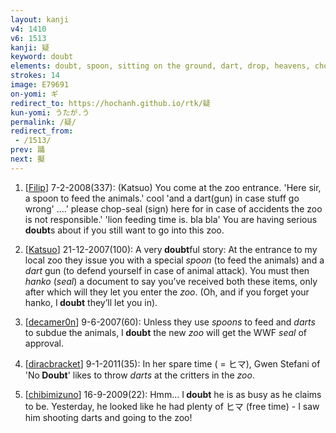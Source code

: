 ```yaml
---
layout: kanji
v4: 1410
v6: 1513
kanji: 疑
keyword: doubt
elements: doubt, spoon, sitting on the ground, dart, drop, heavens, chop-seal, hanko, zoo, critters
strokes: 14
image: E79691
on-yomi: ギ
redirect_to: https://hochanh.github.io/rtk/疑
kun-yomi: うたが.う
permalink: /疑/
redirect_from:
 - /1513/
prev: 踊
next: 擬
---
```


1) [<a href="http://kanji.koohii.com/profile/Filip">Filip</a>] 7-2-2008(337): (Katsuo) You come at the zoo entrance. &#039;Here sir, a spoon to feed the animals.&#039; cool &#039;and a dart(gun) in case stuff go wrong&#039; ....&#039; please chop-seal (sign) here for in case of accidents the zoo is not responsible.&#039; &#039;lion feeding time is. bla bla&#039; You are having serious<strong> doubt</strong>s about if you still want to go into this zoo.

2) [<a href="http://kanji.koohii.com/profile/Katsuo">Katsuo</a>] 21-12-2007(100): A very<strong> doubt</strong>ful story: At the entrance to my local zoo they issue you with a special <em>spoon</em> (to feed the animals) and a <em>dart</em> gun (to defend yourself in case of animal attack). You must then <em>hanko</em> (<em>seal</em>) a document to say you’ve received both these items, only after which will they let you enter the <em>zoo</em>. (Oh, and if you forget your hanko, I<strong> doubt</strong> they’ll let you in).

3) [<a href="http://kanji.koohii.com/profile/decamer0n">decamer0n</a>] 9-6-2007(60): Unless they use <em>spoons</em> to feed and <em>darts</em> to subdue the animals, I<strong> doubt</strong> the new <em>zoo</em> will get the WWF <em>seal</em> of approval.

4) [<a href="http://kanji.koohii.com/profile/diracbracket">diracbracket</a>] 9-1-2011(35): In her spare time ( = ヒマ), Gwen Stefani of &#039;No<strong> Doubt</strong>&#039; likes to throw <em>darts</em> at the critters in the <em>zoo</em>.

5) [<a href="http://kanji.koohii.com/profile/chibimizuno">chibimizuno</a>] 16-9-2009(22): Hmm... I<strong> doubt</strong> he is as busy as he claims to be. Yesterday, he looked like he had plenty of ヒマ (free time) - I saw him shooting darts and going to the zoo!


